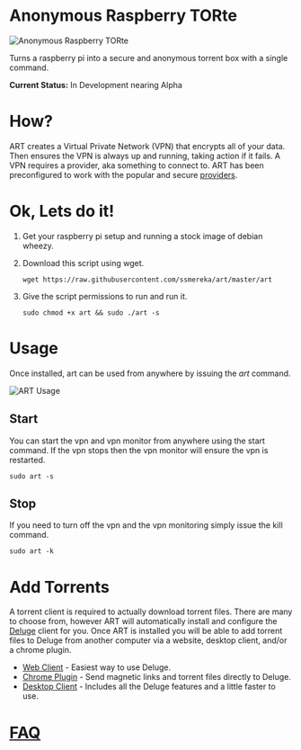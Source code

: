 Anonymous Raspberry TORte
=========================

![Anonymous Raspberry TORte](http://i.imgur.com/un4L5FZ.png)  


Turns a raspberry pi into a secure and anonymous torrent box with a single command.

**Current Status:** In Development nearing Alpha

# How?
ART creates a Virtual Private Network (VPN) that encrypts all of your data.  Then ensures the VPN is always up and running, taking action if it fails.  A VPN requires a provider, aka something to connect to.  ART has been preconfigured to work with the popular and secure [providers](https://github.com/ssmereka/art/wiki/VPN-Providers).

# Ok, Lets do it!

  1. Get your raspberry pi setup and running a stock image of debian wheezy.
  2. Download this script using wget.

      `wget https://raw.githubusercontent.com/ssmereka/art/master/art`

  3. Give the script permissions to run and run it.

      `sudo chmod +x art && sudo ./art -s`
      
      
# Usage
Once installed, art can be used from anywhere by issuing the *art* command.

![ART Usage](http://i.imgur.com/KCyLm6C.png?2) 

## Start
You can start the vpn and vpn monitor from anywhere using the start command.  If the vpn stops then the vpn monitor will ensure the vpn is restarted.

`sudo art -s`

## Stop
If you need to turn off the vpn and the vpn monitoring simply issue the kill command.

`sudo art -k`

# Add Torrents
A torrent client is required to actually download torrent files.  There are many to choose from, however ART will automatically install and configure the [Deluge](http://deluge-torrent.org/) client for you.  Once ART is installed you will be able to add torrent files to Deluge from another computer via a website, desktop client, and/or a chrome plugin.

  * [Web Client](https://github.com/ssmereka/art/wiki/Web-Client) - Easiest way to use Deluge.
  * [Chrome Plugin](https://chrome.google.com/webstore/detail/delugesiphon/gabdloknkpdefdpkkibplcfnkngbidim?hl=en) - Send magnetic links and torrent files directly to Deluge.
  * [Desktop Client](https://github.com/ssmereka/art/wiki/Desktop-Client) - Includes all the Deluge features and a little faster to use.

# [FAQ](https://github.com/ssmereka/art/wiki/FAQ)
